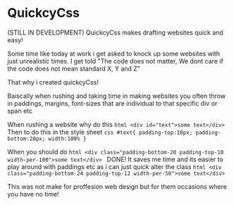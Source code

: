 QuickcyCss
==========
(STILL IN DEVELOPMENT)
QuickcyCss makes drafting websites quick and easy! 

Some time like today at work i get asked to knock up some websites with just unrealistic times. I get told "The code does not matter, We dont care if the code does not mean standard X, Y and Z"

That why i created quickcyCss!

Baiscally when rushing and taking time in making websites you often throw in paddings, margins, font-sizes that are individual to that specific div or span etc

When rushing a website why do this 
	```html
	<div id="text">some text</div>
	```
Then to do this in the style sheet
	```css
	#text{
		padding-top:10px;
		padding-bottom:20px;
		width:100%
	}
	```

When you should do
	```html
	<div class="padding-bottom-20 padding-top-10 width-per-100">some text</div>
	```
DONE! It saves me time and its easier to play around with paddings etc as i can just quick alter the class
	```html
	<div class="padding-bottom-24 padding-top-12 width-per-50">some text</div>
	```


This was not make for proffesion web design but for them occasions where you have no time!

